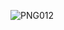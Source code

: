 ![PNG012](https://user-images.githubusercontent.com/79817633/145020099-7f2daee2-742b-43ce-83fb-2544b63da6ba.png)
